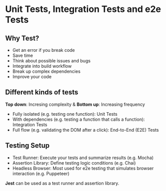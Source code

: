 # Unit Tests, Integration Tests and e2e Tests

## Why Test?

- Get an error if you break code
- Save time
- Think about possible issues and bugs
- Integrate into build workflow
- Break up complex dependencies
- Improve your code

## Different kinds of tests

**Top down**: Incresing complexity & **Bottom up**: Increasing frequency

- Fully isolated (e.g. testing one function): Unit Tests
- With dependencies (e.g. testing a function that calls a function): Integration Tests
- Full flow (e.g. validating the DOM after a click): End-to-End (E2E) Tests

## Testing Setup

- Test Runner: Execute your tests and summarize results (e.g. Mocha)
- Assertion Library: Define testing logic conditions (e.g. Chai)
- Headless Browser: Most used for e2e testing that simulates browser interaction (e.g. Puppeteer)

**Jest** can be used as a test runner and assertion library.

